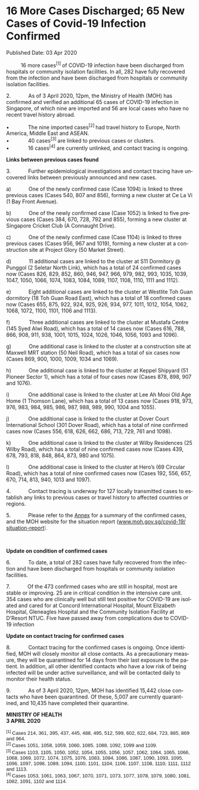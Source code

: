 <html>
    <meta http-equiv="Content-Type" content="text/html; charset=utf-8"/>
    <meta charset="utf-8"/>
    <title>16 More Cases Discharged; 65 New Cases of Covid-19 Infection Confirmed</title>
    <body><h1>16 More Cases Discharged; 65 New Cases of Covid-19 Infection Confirmed</h1>
    <p>Published Date: 03 Apr 2020</p> <p>&nbsp;&nbsp;&nbsp;&nbsp;&nbsp;&nbsp;&nbsp;&nbsp;&nbsp; 16 more cases<sup>[1] </sup>of COVID-19 infection have been discharged from hospitals or community isolation facilities. In all, 282 have fully recovered from the infection and have been discharged from hospitals or community isolation facilities.</p><p>2.&nbsp;&nbsp;&nbsp;&nbsp;&nbsp;&nbsp;&nbsp;&nbsp;&nbsp;&nbsp;&nbsp; As of 3 April 2020, 12pm, the Ministry of Health (MOH) has confirmed and verified an additional 65 cases of COVID-19 infection in Singapore, of which nine are imported and 56 are local cases who have no recent travel history abroad. </p><div lang="EN-SG" link="#0563C1" vlink="#954F72"><div class="m_8603715673652254905WordSection1"><p class="MsoNormal">•&nbsp;&nbsp;&nbsp;&nbsp;&nbsp;&nbsp;&nbsp;&nbsp;&nbsp;&nbsp;&nbsp;&nbsp; The nine imported cases<sup>[2] </sup>had travel history to Europe, North America, Middle East and ASEAN.<br>•&nbsp;&nbsp;&nbsp;&nbsp;&nbsp;&nbsp;&nbsp;&nbsp;&nbsp;&nbsp;&nbsp;&nbsp; 40 cases<sup>[3] </sup>are linked to previous cases or clusters.<br>•&nbsp;&nbsp;&nbsp;&nbsp;&nbsp;&nbsp;&nbsp;&nbsp;&nbsp;&nbsp;&nbsp;&nbsp; 16 cases<sup>[4]</sup> are currently unlinked, and contact tracing is ongoing. <u></u><u></u></p><p class="MsoNormal"><strong>Links between previous cases found</strong><u></u><u></u></p><p class="MsoNormal">3.&nbsp;&nbsp;&nbsp;&nbsp;&nbsp;&nbsp;&nbsp;&nbsp;&nbsp;&nbsp;&nbsp; Further epidemiological investigations and contact tracing have uncovered links between previously announced and new cases.&nbsp;<u></u></p><p class="MsoNormal">a)&nbsp;&nbsp;&nbsp;&nbsp;&nbsp;&nbsp;&nbsp;&nbsp;&nbsp;&nbsp;&nbsp; One of the newly confirmed case (Case 1094) is linked to three previous cases (Cases 540, 807 and 856), forming a new cluster at Ce La Vi (1 Bay Front Avenue).&nbsp;<u></u></p><p class="MsoNormal">b)&nbsp;&nbsp;&nbsp;&nbsp;&nbsp;&nbsp;&nbsp;&nbsp;&nbsp;&nbsp;&nbsp; One of the newly confirmed case (Case 1052) is linked to five previous cases (Cases 384, 670, 728, 792 and 855), forming a new cluster at Singapore Cricket Club (A Connaught Drive).&nbsp;<u></u></p><p class="MsoNormal">c)&nbsp;&nbsp;&nbsp;&nbsp;&nbsp;&nbsp;&nbsp;&nbsp;&nbsp;&nbsp;&nbsp; One of the newly confirmed case (Case 1104) is linked to three previous cases (Cases 956, 967 and 1019), forming a new cluster at a construction site at Project Glory (50 Market Street).<u></u><u></u></p><p class="MsoNormal">d)&nbsp;&nbsp;&nbsp;&nbsp;&nbsp;&nbsp;&nbsp;&nbsp;&nbsp;&nbsp;&nbsp; 11 additional cases are linked to the cluster at S11 Dormitory @ Punggol (2 Seletar North Link), which has a total of 24 confirmed cases now (Cases 826, 829, 852, 860, 946, 947, 966, 979, 982, 993, 1035, 1039, 1047, 1050, 1066, 1074, 1083, 1084, 1089, 1107, 1108, 1110, 1111 and 1112).<u></u><u></u></p><p class="MsoNormal">e)&nbsp;&nbsp;&nbsp;&nbsp;&nbsp;&nbsp;&nbsp;&nbsp;&nbsp;&nbsp;&nbsp; Eight additional cases are linked to the cluster at Westlite Toh Guan dormitory (18 Toh Guan Road East), which has a total of 18 confirmed cases now (Cases 655, 875, 922, 924, 925, 926, 934, 977, 1011, 1012, 1054, 1062, 1068, 1072, 1100, 1101, 1106 and 1113).<u></u><u></u></p><p class="MsoNormal">f)&nbsp;&nbsp;&nbsp;&nbsp;&nbsp;&nbsp;&nbsp;&nbsp;&nbsp;&nbsp;&nbsp;&nbsp; Three additional cases are linked to the cluster at Mustafa Centre (145 Syed Alwi Road), which has a total of 14 cases now (Cases 616, 788, 866, 908, 911, 938, 1001, 1015, 1024, 1026, 1046, 1056, 1093 and 1096). <u></u><u></u></p><p class="MsoNormal">g)&nbsp;&nbsp;&nbsp;&nbsp;&nbsp;&nbsp;&nbsp;&nbsp;&nbsp;&nbsp;&nbsp; One additional case is linked to the cluster at a construction site at Maxwell MRT station (50 Neil Road), which has a total of six cases now (Cases 869, 900, 1000, 1009, 1034 and 1069). <u></u><u></u></p><p class="MsoNormal">h)&nbsp;&nbsp;&nbsp;&nbsp;&nbsp;&nbsp;&nbsp;&nbsp;&nbsp;&nbsp;&nbsp; One additional case is linked to the cluster at Keppel Shipyard (51 Pioneer Sector 1), which has a total of four cases now (Cases 878, 898, 907 and 1076). <u></u><u></u></p><p class="MsoNormal">i)&nbsp;&nbsp;&nbsp;&nbsp;&nbsp;&nbsp;&nbsp;&nbsp;&nbsp;&nbsp;&nbsp;&nbsp; One additional case is linked to the cluster at Lee Ah Mooi Old Age Home (1 Thomson Lane), which has a total of 13 cases now (Cases 918, 973, 976, 983, 984, 985, 986, 987, 988, 989, 990, 1004 and 1055). <u></u><u></u></p><p class="MsoNormal">j)&nbsp;&nbsp;&nbsp;&nbsp;&nbsp;&nbsp;&nbsp;&nbsp;&nbsp;&nbsp;&nbsp;&nbsp; One additional case is linked to the cluster at Dover Court International School (301 Dover Road), which has a total of nine confirmed cases now (Cases 556, 618, 626, 662, 686, 713, 729, 761 and 1098). <u></u><u></u></p><p class="MsoNormal">k)&nbsp;&nbsp;&nbsp;&nbsp;&nbsp;&nbsp;&nbsp;&nbsp;&nbsp;&nbsp;&nbsp; One additional case is linked to the cluster at Wilby Residences (25 Wilby Road), which has a total of nine confirmed cases now (Cases 439, 678, 793, 818, 848, 864, 873, 980 and 1075).<u></u><u></u></p><p class="MsoNormal">l)&nbsp;&nbsp;&nbsp;&nbsp;&nbsp;&nbsp;&nbsp;&nbsp;&nbsp;&nbsp;&nbsp;&nbsp; One additional case is linked to the cluster at Hero’s (69 Circular Road), which has a total of nine confirmed cases now (Cases 192, 556, 657, 670, 714, 813, 940, 1013 and 1097).<u></u><u></u></p><p class="MsoNormal">4.&nbsp;&nbsp;&nbsp;&nbsp;&nbsp;&nbsp;&nbsp;&nbsp;&nbsp;&nbsp;&nbsp; Contact tracing is underway for 127 locally transmitted cases to establish any links to previous cases or travel history to affected countries or regions. <u></u><u></u></p><p class="MsoNormal">5.&nbsp;&nbsp;&nbsp;&nbsp;&nbsp;&nbsp;&nbsp;&nbsp;&nbsp;&nbsp;&nbsp; Please refer to the <a title="Annex" href="/docs/librariesprovider5/pressroom/press-releases/annex3-4b.pdf?sfvrsn=ebfe78fd_2">Annex</a>&nbsp;for a summary of the confirmed cases, and the MOH website for the situation report (<a title="" href="https://www.moh.gov.sg/covid-19/situation-report" target=""><a href="http://www.moh.gov.sg/covid-19/situation-report" target="_blank" data-saferedirecturl="https://www.google.com/url?q=http://www.moh.gov.sg/covid-19/situation-report&amp;source=gmail&amp;ust=1586004042989000&amp;usg=AFQjCNFN3o4PTO4lTvHNCzeFIP0euZ8O7w">www.moh.gov.sg/covid-19/<wbr>situation-report</a><font color="#757575">). <u></u><u></u></font></p><p class="MsoNormal"><u></u>&nbsp;<u></u></p><p class="MsoNormal"><strong>Update on condition of confirmed cases</strong></p><p class="MsoNormal">6.&nbsp;&nbsp;&nbsp;&nbsp;&nbsp;&nbsp;&nbsp;&nbsp;&nbsp;&nbsp;&nbsp; To date, a total of 282 cases have fully recovered from the infection and have been discharged from hospitals or community isolation facilities. </p><p class="MsoNormal">7.&nbsp;&nbsp;&nbsp;&nbsp;&nbsp;&nbsp;&nbsp;&nbsp;&nbsp;&nbsp;&nbsp; Of the 473 confirmed cases who are still in hospital, most are stable or improving. 25 are in critical condition in the intensive care unit. 354 cases who are clinically well but still test positive for COVID-19 are isolated and cared for at Concord International Hospital, Mount Elizabeth Hospital, Gleneagles Hospital and the Community Isolation Facility at D’Resort NTUC. Five have passed away from complications due to COVID-19 infection<br></p><p class="MsoNormal"><strong>Update on contact tracing for confirmed cases </strong></p><p class="MsoNormal">8.&nbsp;&nbsp;&nbsp;&nbsp;&nbsp;&nbsp;&nbsp;&nbsp;&nbsp;&nbsp;&nbsp; Contact tracing for the confirmed cases is ongoing. Once identified, MOH will closely monitor all close contacts. As a precautionary measure, they will be quarantined for 14 days from their last exposure to the patient. In addition, all other identified contacts who have a low risk of being infected will be under active surveillance, and will be contacted daily to monitor their health status. </p><p class="MsoNormal">9.&nbsp;&nbsp;&nbsp;&nbsp;&nbsp;&nbsp;&nbsp;&nbsp;&nbsp;&nbsp;&nbsp; As of 3 April 2020, 12pm, MOH has identified 15,442 close contacts who have been quarantined. Of these, 5,007 are currently quarantined, and 10,435 have completed their quarantine.</p><p class="MsoNormal"><strong>MINISTRY OF HEALTH<br>3 APRIL 2020</strong><u></u><u></u></p><p class="MsoNormal"><span style='font-family: "Arial",sans-serif; font-size: 10pt;'><sup>[1]</sup>  Cases 214, 361, 395, 437, 445, 488, 495, 512, 599, 602, 622, 684, 723, 885, 869 and 964.
<br>
<sup>[2]  </sup>Cases 1051, 1058, 1059, 1060, 1085, 1088, 1092, 1099 and 1109.
<br>
<sup>[3]  </sup>Cases 1103, 1105, 1050, 1052, 1054, 1055, 1056, 1057, 1062, 1064, 1065, 1066, 1068, 1069, 1072, 1074, 1075, 1076, 1083, 1084, 1086, 1087, 1090, 1093, 1095, 1096, 1097, 1098, 1089, 1094, 1100, 1101, 1104, 1106, 1107, 1108, 1110, 1111, 1112 and 1113.
<br>
<sup>[4] </sup>Cases 1053, 1061, 1063, 1067, 1070, 1071, 1073, 1077, 1078, 1079, 1080, 1081, 1082, 1091, 1102 and 1114.
<br><br></span>&nbsp;</p></div></div></body>
</html>